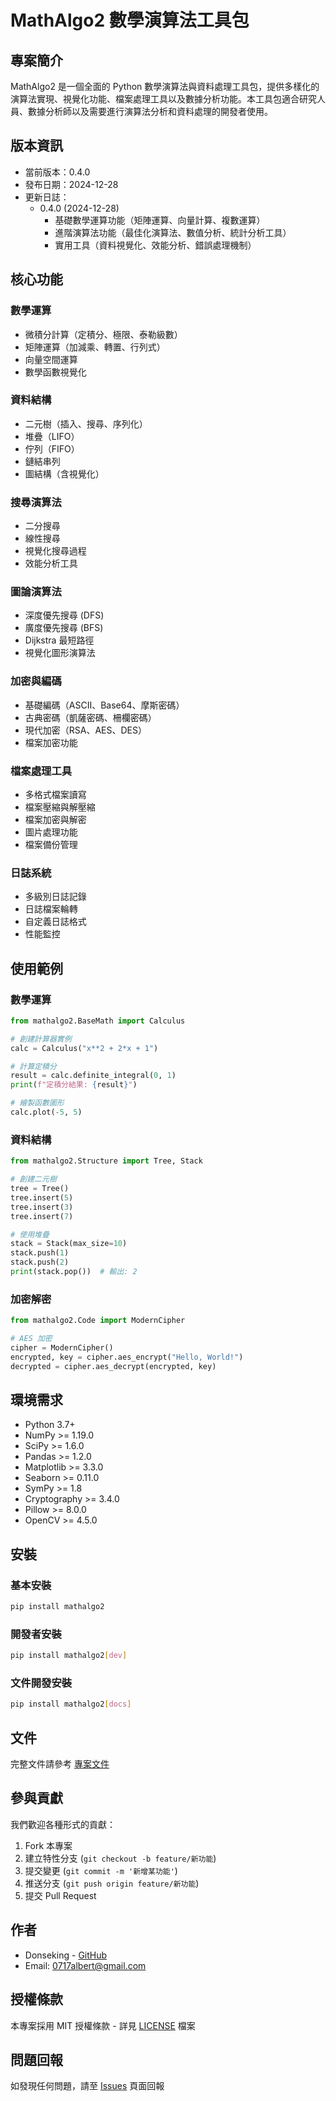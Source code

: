 # MathAlgo2 數學演算法工具包

## 專案簡介
MathAlgo2 是一個全面的 Python 數學演算法與資料處理工具包，提供多樣化的演算法實現、視覺化功能、檔案處理工具以及數據分析功能。本工具包適合研究人員、數據分析師以及需要進行演算法分析和資料處理的開發者使用。

## 版本資訊
- 當前版本：0.4.0
- 發布日期：2024-12-28
- 更新日誌：
  - 0.4.0 (2024-12-28)
    - 基礎數學運算功能（矩陣運算、向量計算、複數運算）
    - 進階演算法功能（最佳化演算法、數值分析、統計分析工具）
    - 實用工具（資料視覺化、效能分析、錯誤處理機制）

## 核心功能

### 數學運算
- 微積分計算（定積分、極限、泰勒級數）
- 矩陣運算（加減乘、轉置、行列式）
- 向量空間運算
- 數學函數視覺化

### 資料結構
- 二元樹（插入、搜尋、序列化）
- 堆疊（LIFO）
- 佇列（FIFO）
- 鏈結串列
- 圖結構（含視覺化）

### 搜尋演算法
- 二分搜尋
- 線性搜尋
- 視覺化搜尋過程
- 效能分析工具

### 圖論演算法
- 深度優先搜尋 (DFS)
- 廣度優先搜尋 (BFS)
- Dijkstra 最短路徑
- 視覺化圖形演算法

### 加密與編碼
- 基礎編碼（ASCII、Base64、摩斯密碼）
- 古典密碼（凱薩密碼、柵欄密碼）
- 現代加密（RSA、AES、DES）
- 檔案加密功能

### 檔案處理工具
- 多格式檔案讀寫
- 檔案壓縮與解壓縮
- 檔案加密與解密
- 圖片處理功能
- 檔案備份管理

### 日誌系統
- 多級別日誌記錄
- 日誌檔案輪轉
- 自定義日誌格式
- 性能監控

## 使用範例

### 數學運算
```python
from mathalgo2.BaseMath import Calculus

# 創建計算器實例
calc = Calculus("x**2 + 2*x + 1")

# 計算定積分
result = calc.definite_integral(0, 1)
print(f"定積分結果: {result}")

# 繪製函數圖形
calc.plot(-5, 5)
```

### 資料結構
```python
from mathalgo2.Structure import Tree, Stack

# 創建二元樹
tree = Tree()
tree.insert(5)
tree.insert(3)
tree.insert(7)

# 使用堆疊
stack = Stack(max_size=10)
stack.push(1)
stack.push(2)
print(stack.pop())  # 輸出: 2
```

### 加密解密
```python
from mathalgo2.Code import ModernCipher

# AES 加密
cipher = ModernCipher()
encrypted, key = cipher.aes_encrypt("Hello, World!")
decrypted = cipher.aes_decrypt(encrypted, key)
```

## 環境需求
- Python 3.7+
- NumPy >= 1.19.0
- SciPy >= 1.6.0
- Pandas >= 1.2.0
- Matplotlib >= 3.3.0
- Seaborn >= 0.11.0
- SymPy >= 1.8
- Cryptography >= 3.4.0
- Pillow >= 8.0.0
- OpenCV >= 4.5.0

## 安裝

### 基本安裝
```bash
pip install mathalgo2
```

### 開發者安裝
```bash
pip install mathalgo2[dev]
```

### 文件開發安裝
```bash
pip install mathalgo2[docs]
```

## 文件
完整文件請參考 [專案文件](docs/)

## 參與貢獻
我們歡迎各種形式的貢獻：

1. Fork 本專案
2. 建立特性分支 (`git checkout -b feature/新功能`)
3. 提交變更 (`git commit -m '新增某功能'`)
4. 推送分支 (`git push origin feature/新功能`)
5. 提交 Pull Request

## 作者
- Donseking - [GitHub](https://github.com/Donseking)
- Email: 0717albert@gmail.com

## 授權條款
本專案採用 MIT 授權條款 - 詳見 [LICENSE](LICENSE) 檔案

## 問題回報
如發現任何問題，請至 [Issues](https://github.com/Donseking/MathAlgo2/issues) 頁面回報 